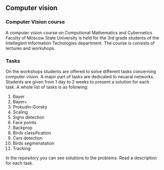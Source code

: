 ## Computer vision

### Computer Vision course

A computer vision course on Computional Mathematics and Cybernetics Faculty of Moscow State University is held for the 3rd grade students of
the Intellegent Information Techologies department. 
The course is consists of lectures and workshops. 

### Tasks

On the workshops students are offered to solve different tasks concerning computer vision. A major part of tasks are dedicated to neuaral networks.
Students are given from 1 day to 2 weeks to present a solution for each task.
A whole list of tasks is as following:
1. Bayer
2. Bayer+
3. Prokudin-Gorsky
4. Scaling
5. Signs detection
6. Face points
7. Backprop 
8. Birds classification
9. Cars detection
10. Birds segmenatation 
11. Tracking

In the repository you can see solutions to the problems. Read a description for each task.
